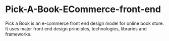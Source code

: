 # Pick-A-Book-ECommerce-front-end
Pick a Book is an e-commerce front end design model for online book store. It uses major front end design principles, technologies, libraries and frameworks.
